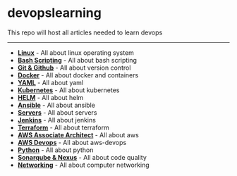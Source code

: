 # **devopslearning**
This repo will host all articles needed to learn devops

----------------------------------------------
- **[Linux](Linux/README.md)** - All about linux operating system
- **[Bash Scripting](http://www.yahoo.com)** - All about bash scripting
- **[Git & Github](http://www.yahoo.com)** - All about version control
- **[Docker](http://www.yahoo.com)** - All about docker and containers
- **[YAML](YAML/README.md)** - All about yaml
- **[Kubernetes](http://www.yahoo.com)** - All about kubernetes
- **[HELM](http://www.yahoo.com)** - All about helm
- **[Ansible](http://www.yahoo.com)** - All about ansible
- **[Servers](http://www.yahoo.com)** - All about servers
- **[Jenkins](http://www.yahoo.com)** - All about jenkins
- **[Terraform](http://www.yahoo.com)** - All about terraform
- **[AWS Associate Architect](http://www.yahoo.com)** - All about aws
- **[AWS Devops](http://www.yahoo.com)** - All about aws-devops
- **[Python](http://www.yahoo.com)** - All about python
- **[Sonarqube & Nexus](http://www.yahoo.com)** - All about code quality
- **[Networking](http://www.yahoo.com)** - All about computer networking

